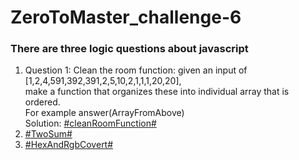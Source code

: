 # ZeroToMaster_challenge-6
### There are three logic questions about javascript
1. Question 1: Clean the room function: given an input of [1,2,4,591,392,391,2,5,10,2,1,1,1,20,20],    
      make a function that organizes these into individual array that is ordered.   
      For example answer(ArrayFromAbove)  
      Solution: [\#cleanRoomFunction\#](https://github.com/joeban0608/ZeroToMaster_challenge-6/blob/main/S1_chanllenge_clean_room_function.js)
2. [\#TwoSum\#](https://github.com/joeban0608/ZeroToMaster_challenge-6/blob/main/S2_TwoSum.js)
3. [\#HexAndRgbCovert\#](https://github.com/joeban0608/ZeroToMaster_challenge-6/blob/main/S3-2_HexAndRgbCovert_cleaner_code.js)
